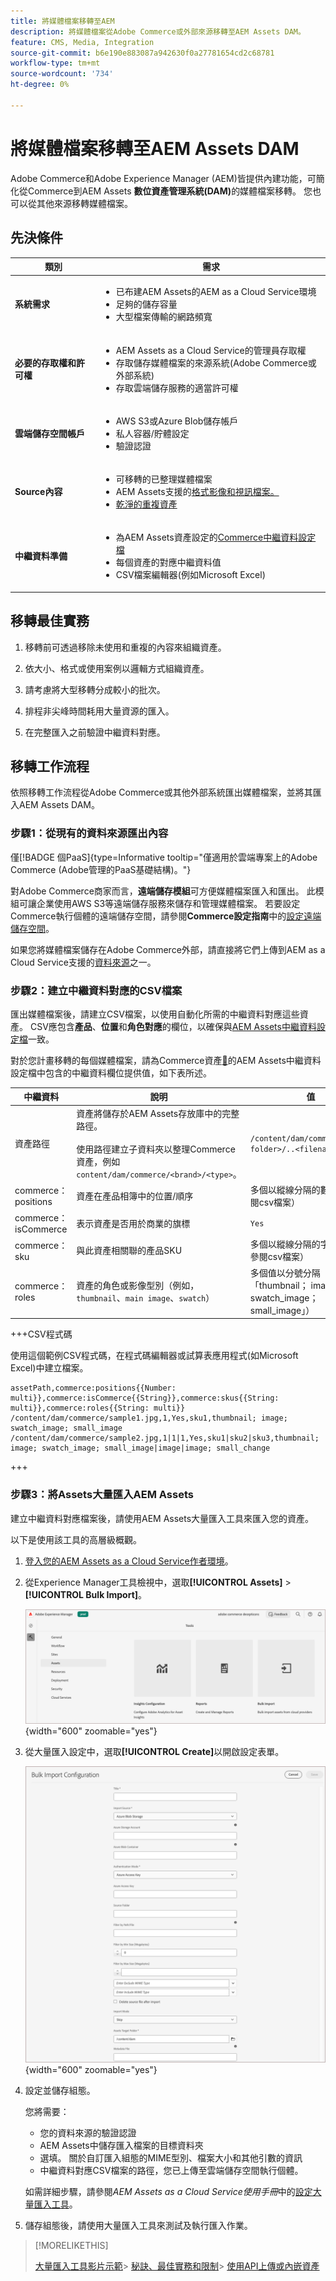 ```yaml
---
title: 將媒體檔案移轉至AEM
description: 將媒體檔案從Adobe Commerce或外部來源移轉至AEM Assets DAM。
feature: CMS, Media, Integration
source-git-commit: b6e190e883087a942630f0a27781654cd2c68781
workflow-type: tm+mt
source-wordcount: '734'
ht-degree: 0%

---
```



# 將媒體檔案移轉至AEM Assets DAM

Adobe Commerce和Adobe Experience Manager (AEM)皆提供內建功能，可簡化從Commerce到AEM Assets **數位資產管理系統(DAM)**&#x200B;的媒體檔案移轉。 您也可以從其他來源移轉媒體檔案。

## 先決條件

| 類別 | 需求 |
|----------|-------------|
| **系統需求** | <ul><li>已布建AEM Assets的AEM as a Cloud Service環境</li><li>足夠的儲存容量</li><li>大型檔案傳輸的網路頻寬</li></ul> |
| **必要的存取權和許可權** | <ul><li>AEM Assets as a Cloud Service的管理員存取權</li><li>存取儲存媒體檔案的來源系統(Adobe Commerce或外部系統)</li><li>存取雲端儲存服務的適當許可權</li></ul> |
| **雲端儲存空間帳戶** | <ul><li>AWS S3或Azure Blob儲存帳戶</li><li>私人容器/貯體設定</li><li>驗證認證</li></ul> |
| **Source內容** | <ul><li>可移轉的已整理媒體檔案</li><li>AEM Assets</a>支援的<a href="https://experienceleague.adobe.com/zh-hant/docs/experience-manager-cloud-service/content/assets/file-format-support#image-formats">格式影像和視訊檔案。</li><li>乾淨的重複資產</li></li> |
| **中繼資料準備** | <ul><li>為AEM Assets資產設定的<a href="https://experienceleague.adobe.com/zh-hant/docs/commerce-admin/content-design/aem-asset-management/getting-started/aem-assets-configure-aem">Commerce中繼資料設定檔</a></li><li>每個資產的對應中繼資料值</li><li>CSV檔案編輯器(例如Microsoft Excel)</li></ul> |

## 移轉最佳實務

1. 移轉前可透過移除未使用和重複的內容來組織資產。

1. 依大小、格式或使用案例以邏輯方式組織資產。

1. 請考慮將大型移轉分成較小的批次。

1. 排程非尖峰時間耗用大量資源的匯入。

1. 在完整匯入之前驗證中繼資料對應。

## 移轉工作流程

依照移轉工作流程從Adobe Commerce或其他外部系統匯出媒體檔案，並將其匯入AEM Assets DAM。

### 步驟1：從現有的資料來源匯出內容

僅[!BADGE 個PaaS]{type=Informative tooltip="僅適用於雲端專案上的Adobe Commerce (Adobe管理的PaaS基礎結構)。"}

對Adobe Commerce商家而言，**遠端儲存模組**&#x200B;可方便媒體檔案匯入和匯出。 此模組可讓企業使用AWS S3等遠端儲存服務來儲存和管理媒體檔案。 若要設定Commerce執行個體的遠端儲存空間，請參閱&#x200B;**Commerce設定指南**&#x200B;中的[設定遠端儲存空間](https://experienceleague.adobe.com/zh-hant/docs/commerce-operations/configuration-guide/storage/remote-storage/remote-storage-aws-s3)。

如果您將媒體檔案儲存在Adobe Commerce外部，請直接將它們上傳到AEM as a Cloud Service支援的[資料來源](https://experienceleague.adobe.com/zh-hant/docs/experience-manager-cloud-service/content/assets/assets-view/bulk-import-assets-view#prerequisites)之一。

### 步驟2：建立中繼資料對應的CSV檔案

匯出媒體檔案後，請建立CSV檔案，以使用自動化所需的中繼資料對應這些資產。 CSV應包含&#x200B;**產品**、**位置**&#x200B;和&#x200B;**角色對應**&#x200B;的欄位，以確保與[AEM Assets中繼資料設定檔](configure-aem.md#configure-a-metadata-profile)一致。

對於您計畫移轉的每個媒體檔案，請為Commerce資產[&#128279;](configure-aem.md)的AEM Assets中繼資料設定檔中包含的中繼資料欄位提供值，如下表所述。

| 中繼資料 | 說明 | 值 |
|-------|-------------|--------|
| 資產路徑 | 資產將儲存於AEM Assets存放庫中的完整路徑。<br><br>使用路徑建立子資料夾以整理Commerce資產，例如`content/dam/commerce/<brand>/<type>`。 | `/content/dam/commerce/<sub-folder>/..<filename>` |
| commerce：positions | 資產在產品相簿中的位置/順序 | 多個以縱線分隔的數值（請參閱csv檔案） |
| commerce：isCommerce | 表示資產是否用於商業的旗標 | `Yes` |
| commerce：sku | 與此資產相關聯的產品SKU | 多個以縱線分隔的字串值（請參閱csv檔案） |
| commerce：roles | 資產的角色或影像型別（例如，`thumbnail`、`main image`、`swatch`） | 多個值以分號分隔（例如「thumbnail； image； swatch_image； small_image」） |

+++CSV程式碼

使用這個範例CSV程式碼，在程式碼編輯器或試算表應用程式(如Microsoft Excel)中建立檔案。

```csv
assetPath,commerce:positions{{Number: multi}},commerce:isCommerce{{String}},commerce:skus{{String: multi}},commerce:roles{{String: multi}}
/content/dam/commerce/sample1.jpg,1,Yes,sku1,thumbnail; image; swatch_image; small_image
/content/dam/commerce/sample2.jpg,1|1|1,Yes,sku1|sku2|sku3,thumbnail; image; swatch_image; small_image|image|image; small_change
```

+++

### 步驟3：將Assets大量匯入AEM Assets

建立中繼資料對應檔案後，請使用AEM Assets大量匯入工具來匯入您的資產。

以下是使用該工具的高層級概觀。

1. [登入您的AEM Assets as a Cloud Service作者環境](https://experienceleague.adobe.com/zh-hant/docs/experience-manager-cloud-service/content/onboarding/journey/aem-users#login-aem)。

1. 從Experience Manager工具檢視中，選取&#x200B;**[!UICONTROL Assets]** > **[!UICONTROL Bulk Import]**。

   ![AEM Assets製作](../assets/aem-assets-bulk-import-selection.png){width="600" zoomable="yes"}

1. 從大量匯入設定中，選取&#x200B;**[!UICONTROL Create]**&#x200B;以開啟設定表單。

   ![AEM Assets製作](../assets/aem-assets-bulk-import-configuration.png){width="600" zoomable="yes"}

1. 設定並儲存組態。

   您將需要：

   * 您的資料來源的驗證認證
   * AEM Assets中儲存匯入檔案的目標資料夾
   * 選填。 關於自訂匯入組態的MIME型別、檔案大小和其他引數的資訊
   * 中繼資料對應CSV檔案的路徑，您已上傳至雲端儲存空間執行個體。

   如需詳細步驟，請參閱&#x200B;*AEM Assets as a Cloud Service使用手冊*&#x200B;中的[設定大量匯入工具](https://experienceleague.adobe.com/zh-hant/docs/experience-manager-cloud-service/content/assets/manage/add-assets#configure-bulk-ingestor-tool)。

1. 儲存組態後，請使用大量匯入工具來測試及執行匯入作業。

>[!MORELIKETHIS]
>
> [大量匯入工具影片示範](https://experienceleague.adobe.com/zh-hant/docs/experience-manager-cloud-service/content/assets/manage/add-assets#asset-bulk-ingestor)
> &#x200B;> [秘訣、最佳實務和限制](https://experienceleague.adobe.com/zh-hant/docs/experience-manager-cloud-service/content/assets/manage/add-assets#tips-limitations)
> &#x200B;> [使用API上傳或內嵌資產](https://experienceleague.adobe.com/zh-hant/docs/experience-manager-cloud-service/content/assets/admin/developer-reference-material-apis#asset-upload)
